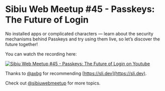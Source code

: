 # Sibiu Web Meetup #45 - Passkeys: The Future of Login

No installed apps or complicated characters — learn about the security mechanisms behind Passkeys and try using them live, so let’s discover the future together!

You can watch the recording here:

[![Sibiu Web Meetup #45 - Passkeys: The Future of Login on Youtube](https://img.youtube.com/vi/b1t_zEYFOCw/0.jpg)](https://www.youtube.com/watch?v=b1t_zEYFOCw)


Thanks to [@axbg](https://github.com/axbg) for recommending [https://sli.dev](https://sli.dev).

Check out [@sibiuwebmeetup](https://github.com/sibiuwebmeetup) for more topics.